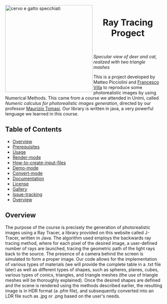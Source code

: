 <img align="left" img src="https://github.com/matteopicciolini/ray_tracing/assets/116730685/f64d7b32-25f2-4a6d-a465-07ba183f2b0b" alt="cervo e gatto specchiati"  width="280">

 <h1 align="center">  Ray Tracing Progect </h1> <br>


*Specular view of deer and cat, realized with two triangle mashes*

This is a project developed by Matteo Picciolini and [Francesco Villa][1] to reproduce some photorealistic images by using Numerical Methods. This came from a course we attended in Unimi, called *Numeric calculus for photorealistic images generation*, directed by our professor [Maurizio Tomasi][2].
Our library is written in java, a very powerful lenguage we learned in this course. 


## Table of Contents
- [Overview](#Overview)
- [Prerequisites](#Prerequisites)
- [Usage](#Usage)
- [Render-mode](#Render-mode)
- [How-to-create-input-files](#How-to-create-input-files)
- [Demo-mode](#Demo-mode)
- [Convert-mode](#Convert-mode)
- [Documentation](#Documentation)
- [License](#License)
- [Gallery](#Gallery)
- [Issue-tracking](#Issue-tracking)
- [Overview](#Overview)

## Overview 

The purpose of the course is precisely the generation of photorealistic images using a Ray Tracer, a library provided on this website called J-Tracer, written in Java.
The algorithm used employs the backwards ray tracing method, where for each pixel of the desired image, a user-defined number of rays are launched, tracing the geometric path of the light rays back to the source. The presence of a camera behind the screen is simulated to form a proper image.
Our code allows for the implementation of various types of materials (we will provide the complete table in a .txt file later) as well as different types of shapes, such as spheres, planes, cubes, various types of conics, triangles, and triangle meshes (the use of triangle meshes will be thoroughly explained).
Once the desired shapes are defined and the scene is rendered using the methods described earlier, the resulting image is in HDR format (a .pfm file), and subsequently converted into an LDR file such as .jpg or .png based on the user's needs.

[1]: https://github.com/fravij99
[2]: https://github.com/ziotom78
